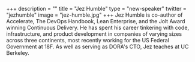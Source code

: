 +++
description = ""
title = "Jez Humble"
type = "new-speaker"
twitter = "jezhumble"
image = "jez-humble.jpg"
+++
Jez Humble is co-author of Accelerate, The DevOps Handbook, Lean Enterprise, and the Jolt Award winning Continuous Delivery. He has spent his career tinkering with code, infrastructure, and product development in companies of varying sizes across three continents, most recently working for the US Federal Government at 18F. As well as serving as DORA's CTO, Jez teaches at UC Berkeley.
